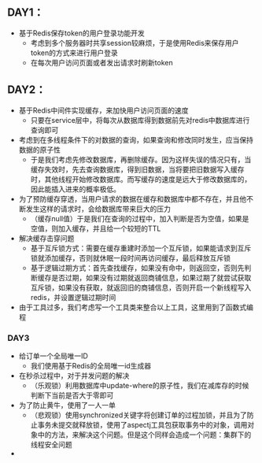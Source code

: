 ## DAY1：

+ 基于Redis保存token的用户登录功能开发
  + 考虑到多个服务器时共享session较麻烦，于是使用Redis来保存用户token的方式来进行用户登录
  + 在每次用户访问页面或者发出请求时刷新token

## DAY2：

+ 基于Redis中间件实现缓存，来加快用户访问页面的速度
  + 只要在service层中，将每次从数据库得到数据前先对redis中数据库进行查询即可
+ 考虑到在多线程条件下的对数据的查询，如果查询和修改同时发生，应当保持数据的原子性
  + 于是我们考虑先修改数据库，再删除缓存。因为这样失误的情况只有，当缓存失效时，先去查询数据库，得到旧数据，当将要把旧数据写入缓存时，其他线程开始修改数据库。而写缓存的速度是远大于修改数据库的，因此能插入进来的概率极低。
+ 为了预防缓存穿透，当用户请求的数据在缓存和数据库中都不存在，并且他不断发生这样的请求时，会给数据库带来巨大的压力
  + （缓存null值）于是我们在查询的过程中，加入判断是否为空值，如果是空值，则加入缓存，并且给一个较短的TTL
+ 解决缓存击穿问题
  + 基于互斥锁方式：需要在缓存重建时添加一个互斥锁，如果能请求到互斥锁就添加缓存，否则就休眠一段时间再访问缓存，最后释放互斥锁
  + 基于逻辑过期方式：首先查找缓存，如果没有命中，则返回空，否则先判断缓存是否过期，如果没有过期就返回商铺信息，如果过期了就尝试获取互斥锁，如果没有获取，就返回旧的商铺信息，否则开启一个新线程写入redis，并设置逻辑过期时间
+ 由于工具过多，我们考虑写一个工具类来整合以上工具，这里用到了函数式编程

### DAY3
+ 给订单一个全局唯一ID
  + 我们使用基于Redis的全局唯一id生成器
+ 在秒杀过程中，对于并发问题的解决
  + （乐观锁）利用数据库中update-where的原子性，我们在减库存的时候判断下当前是否大于零即可
+ 为了防止黄牛，使用了一人一单
  + （悲观锁）使用synchronized关键字将创建订单的过程加锁，并且为了防止事务未提交就释放锁，使用了aspectj工具包获取事务中的对象，调用对象中的方法，来解决这个问题。但是这个同样会造成一个问题：集群下的线程安全问题
+ 